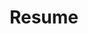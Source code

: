 ---
title: Resume
description: What I've been doing with my life
type: page
template: resume
i18n:
  fr: '/fr/cv'

resume:
  - component: components/experience
    heading: experience
    items:
      - id: folklore
        title: may 2021 — now
        company: Folklore (URBANIA)
        location: Montreal, Canada
        url: https://folkloreinc.ca/
        description: Frontend web development
      - id: cossette
        title: oct. 2019 — feb. 2021
        company: Cossette
        location: Montreal, Canada
        url: https://cossette.com
        description: Frontend web development
        extra:
        - label: amnistie.ca
          href: https://amnistie.ca
          description: as principal frontend developer
        - label: alloprof.qc.ca
          href: https://alloprof.qc.ca
          description: homepage splash animation
      - id: ed
        title: may 2018 — oct. 2019
        company: ED. Digital
        location: Sydney, Australia / Remote
        url: https://ed.com.au
        description: Frontend web development
        extra:
        - label: ed.com.au
          href: https://ed.com.au
        - label: co-partnership.com
          href: http://co-partnership.com
        - label: breakingthrough.moadoph.gov.au
          href: https://breakingthrough.moadoph.gov.au
        - label: storyation.com
          href: https://storyation.com
        - label: universitiesaustralia.edu.au
          href: https://universitiesaustralia.edu.au
        - label: sportrition.com.au
          href: https://sportrition.com.au
      - id: massive
        title: july 2017 — dec. 2017
        company: Massive Interactive
        location: Sydney, Australia
        url: https://massive.co
        description: Product software engineer. React/Redux
      - id: foxsports
        title: march 2017 — may 2017
        company: FOX Sports
        location: Sydney, Australia
        url: https://www.foxsports.com.au
        description: Frontend web development. Functional Reactive Programming with ReactJS
          and BaconJS.
      - id: dpt
        title: july 2016 — feb. 2017
        company: Dpt.
        location: Montreal, Canada
        url: http://dpt.co
        description: Frontend web development. HTML, CSS, JS (NodeJS, React, ThreeJS),
          PHP
        extra:
        - label: toutgarni.com
          href: https://toutgarni.com
          description: main website, and first two episodes
      - id: kffein
        title: sep. 2015 — june 2016
        company: KFFEIN
        location: Montreal, Canada
        url: https://kffein.com
        description: Fullstack web development. HTML, CSS, JS, PHP (Wordpress, Craft CMS,
          Laravel, Lumen)
        extra:
        - label: momentfactory.com
          href: https://www.momentfactory.com
          description: mainly Wordpress backend setup and UI
      - id: freelance1
        title: feb. 2015 — sep. 2015
        company: FREELANCE WORK
        location: Montreal, Canada
        description: Frontend web development
        extra:
        - label: cliffordantonefoundation.org
          href: https://cliffordantonefoundation.org
        - label: endlesssummerproductions.com
          href: https://endlesssummerproductions.com
      - id: tp1
        title: feb. 2014 — feb. 2015
        location: Montreal, Canada
        company: TP1 (now Havas Canada)
        url: http://tp1.ca
        description: Frontend web development. Accessible, responsive websites. Wordpress,
          Drupal. Agile team.
      - id: lesite
        title: feb. 2011 — feb. 2014
        company: LE SITE
        location: Montreal, Canada
        url: http://lesite.ca
        description: Frontend web development. E-commerce websites with Magento. Contest
          one-pager websites (custom framework, PHP/JS).
      - id: bluesponge
        title: may 2010 — nov. 2010
        company: BLUESPONGE
        location: Montreal, Canada
        description: Frontend web development. HAML/SASS with Ruby on Rails, JS.
  - component: components/sub-section
    heading: skills
    items:
      - id: tech
        title: technical
        lines:
        - Proficient with most of the popular creative tools (Sketch, Photoshop, Illustrator,
          Audition, Premiere, etc.)
        - Extensive knowledge of most web development tools (Webpack, Git, etc.), techniques
          (BEM, OOCSS, web accessibility, etc.) and libraries (React/Redux, ThreeJS, lodash,
          VueJS, etc.)
        - Knowledge of popular frameworks and CMS (Wordpress, Craft, Drupal, etc.)
        - Knowledge of most programming design patterns and best practices.
        - Experience with most management tools and platforms (Jira, Basecamp, Asana,
          Notion, Slack, etc.)
      - id: other
        title: other
        lines:
        - Strives on creative problem solving
        - Good team bonding and collaboration skills.
        - Very efficient workflow environment and time management.
        - Possesses a great project vision and understanding.
        - Solid grasp of UX & Design principles.
      - id: lang
        title: languages
        lines:
        - French (native)
        - English (fluent)
  - component: components/sub-section
    heading: education
    items:
      - id: isic
        title: 2007 — 2008
        lines:
        - Licence Communication - ISIC, Bordeaux, France
        - Information science and communications.
      - id: dutsrc
        title: 2005 — 2007
        lines:
        - DUT SRC - IUT de Belfort-Montbéliard, France
        - Graphic design, web development, project management.
      - id: baccalaureat
        title: 2004 — 2005
        lines:
        - Baccalauréat Scientifique - Nancy, France

---